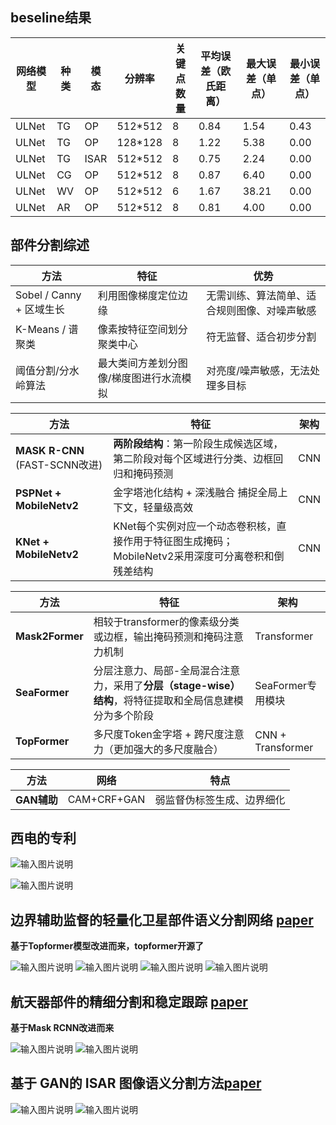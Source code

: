 ## beseline结果
|网络模型| 种 类|模 态|分辨率  |关键点数量|平均误差（欧氏距离）|最大误差（单点）|最小误差（单点）|
|--|--|--|--|--|--|--|--|
|ULNet| TG |OP|512*512  | 8|0.84|1.54|0.43|
|ULNet| TG |OP|128*128  | 8|1.22|5.38|0.00|
|ULNet| TG |ISAR|512*512   | 8|0.75|2.24|0.00|
|ULNet| CG |OP|512*512   | 8|0.87|6.40|0.00|
|ULNet| WV |OP|512*512   | 6|1.67|38.21|0.00|
|ULNet| AR |OP|512*512   | 8|0.81|4.00|0.00|


## 部件分割综述

|方法  |特征  |优势|
|--|--|--|
|Sobel / Canny + 区域生长  |利用图像梯度定位边缘 |无需训练、算法简单、适合规则图像、对噪声敏感|
|K-Means / 谱聚类  |像素按特征空间划分聚类中心|符无监督、适合初步分割|
|阈值分割/分水岭算法  |最大类间方差划分图像/梯度图进行水流模拟 |对亮度/噪声敏感，无法处理多目标|

|方法  |特征  |架构|
|--|--|--|
|  **MASK R-CNN** (FAST-SCNN改进)|**两阶段结构**：第一阶段生成候选区域，第二阶段对每个区域进行分类、边框回归和掩码预测  |CNN|
|**PSPNet + MobileNetv2**  | 金字塔池化结构 + 深浅融合 捕捉全局上下文，轻量级高效 |CNN|
| **KNet + MobileNetv2** |KNet每个实例对应一个动态卷积核，直接作用于特征图生成掩码；MobileNetv2采用深度可分离卷积和倒残差结构  |CNN|

|方法  |特征  |架构|
|--|--|--|
|**Mask2Former**|相较于transformer的像素级分类或边框，输出掩码预测和掩码注意力机制|Transformer
|**SeaFormer**|分层注意力、局部-全局混合注意力，采用了**分层（stage-wise）结构**，将特征提取和全局信息建模分为多个阶段|SeaFormer专用模块
|**TopFormer**|多尺度Token金字塔 + 跨尺度注意力（更加强大的多尺度融合）|CNN + Transformer

|方法  |网络  |特点|
|--|--|--|
|**GAN辅助**  |CAM+CRF+GAN |弱监督伪标签生成、边界细化|


## 西电的专利


![输入图片说明](/imgs/2025.6.11/9vJc3ZzAnrvuBpNP.png)

![输入图片说明](/imgs/2025.6.11/yN7Iq69lEYzyelR0.png)


## 边界辅助监督的轻量化卫星部件语义分割网络   [paper](https://journal01.magtech.org.cn/Jwk3_kjkzjs/CN/10.3969/j.issn.1674%EE%80%911579.2024.02.008)

**基于Topformer模型改进而来，topformer开源了**

![输入图片说明](/imgs/2025.6.11/EsgfaIYXQsliDk41.png)
![输入图片说明](/imgs/2025.6.11/bcY2ZLVjVtwbezci.png)
![输入图片说明](/imgs/2025.6.11/9CuUK87MGkz3uiyI.png)
![输入图片说明](/imgs/2025.6.11/Aci3yrifrdVk64If.png)

## 航天器部件的精细分割和稳定跟踪 [paper](https://ope.lightpublishing.cn/zh/article/doi/10.37188/OPE.20233122.3383/?viewType=HTML)
**基于Mask RCNN改进而来**

![输入图片说明](/imgs/2025.6.11/oPOc86pwWT1Dumep.png)
![输入图片说明](/imgs/2025.6.11/y5bA23OAB1hQZa7l.png)

## 基于 GAN的 ISAR 图像语义分割方法[paper](https://oss.wanfangdata.com.cn/Catalog/List?fileId=perio_ldkxyjs202105002&transaction=%7B%22id%22:null,%22transferOutAccountsStatus%22:null,%22transaction%22:%7B%22id%22:%221930605706482933760%22,%22status%22:1,%22createDateTime%22:null,%22payDateTime%22:1749127244002,%22authToken%22:%22TGT-7699414-qvnJxTU5RdCsXOSseczBpZIQUaZqg9poCCuuDkIG4LziUSlE9z-auth-iploginservice-c554b544c-gn7fg%22,%22user%22:%7B%22accountType%22:%22Group%22,%22key%22:%22zjgydxtsg%22%7D,%22transferIn%22:%7B%22accountType%22:%22Income%22,%22key%22:%22PeriodicalFulltext%22%7D,%22transferOut%22:%7B%22GTimeLimit.zjgydxtsg%22:3.0%7D,%22turnover%22:3.0,%22orderTurnover%22:3.0,%22productDetail%22:%22perio_ldkxyjs202105002%22,%22productTitle%22:null,%22userIP%22:%22115.233.205.177%22,%22organName%22:null,%22memo%22:null,%22orderUser%22:%22zjgydxtsg%22,%22orderChannel%22:%22pc%22,%22payTag%22:%22%22,%22webTransactionRequest%22:null,%22signature%22:%22V5U68qh/sG2xPdQov1G72SBHd6ayABOI5Cj7IQVeCJnWtezbHy1O8ET6VSD4FzvH3IpHAhnwqa5y%5CnZl5nauBR2FfYeV8JWmK8BFFIQso8ARnQ1ba8GlY%2bybrdyYApKIK0tah%2bLXGc63dPwcz0M3XVZK7U%5CnReMGg3sLtjM3AQbjb%2bI=%22%7D,%22isCache%22:false%7D)

![输入图片说明](/imgs/2025.6.11/xAzMXWlXF1tjJ1m6.png)
![输入图片说明](/imgs/2025.6.11/5K9NkWGRJrwcJnpA.png)
<!--stackedit_data:
eyJoaXN0b3J5IjpbNDQwMDk1MzY0LC0xNjg2NDE4MjQ0LDYzNT
A2MDI1NywtOTQwMjcwNDA5LDIyNjM3MTE5MywtMjA3NTIwMDE3
OSw4OTMwMTgyODEsLTE4Mjc3OTU4ODQsMTY3NzQ2NDI5NiwxOT
I0NDkyMDAyLC01NzcwMzU1NDIsMTg0ODM4ODAxNCwtNjMwNzY5
NjksNTYyNjMwNzUsNjQ5MjAwNDM1LC0yMDIzNDUzNDM3LDEwMj
c1ODY4OTUsMTUxMzM0NDM5NywxOTc3OTczNDc4LC0xMTMxNTI3
OF19
-->
